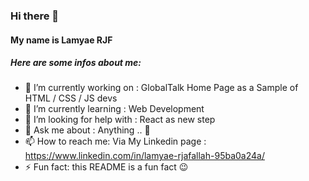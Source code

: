 ### Hi there 👋
<h4> My name is Lamyae RJF </h4>

<h5>Here are some infos about me: </h5>

- 🔭 I’m currently working on : GlobalTalk Home Page as a Sample of HTML / CSS / JS devs
- 🌱 I’m currently learning : Web Development
- 🤔 I’m looking for help with : React as new step
- 💬 Ask me about : Anything .. 👀
- 📫 How to reach me: Via My Linkedin page : https://www.linkedin.com/in/lamyae-rjafallah-95ba0a24a/
- ⚡ Fun fact: this README is a fun fact 😉
